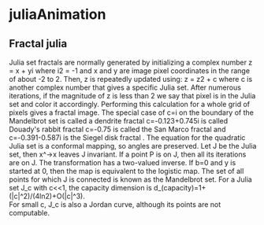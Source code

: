 # juliaAnimation

## Fractal julia
Julia set fractals are normally generated by initializing a complex number  z = x + yi  where  i2 = -1  and x and y are image pixel coordinates in the range of about -2 to 2. Then, z is repeatedly updated using:  z = z2 + c  where c is another complex number that gives a specific Julia set. After numerous iterations, if the magnitude of z is less than 2 we say that pixel is in the Julia set and color it accordingly. Performing this calculation for a whole grid of pixels gives a fractal image.
The special case of c=i on the boundary of the Mandelbrot set is called a dendrite fractal c=-0.123+0.745i is called Douady's rabbit fractal c=-0.75 is called the San Marco fractal and c=-0.391-0.587i is the Siegel disk fractal .
The equation for the quadratic Julia set is a conformal mapping, so angles are preserved. Let J be the Julia set, then x^->x leaves J invariant. If a point P is on J, then all its iterations are on J. The transformation has a two-valued inverse. If b=0 and y is started at 0, then the map is equivalent to the logistic map. The set of all points for which J is connected is known as the Mandelbrot set. For a Julia set J_c with c<<1, the capacity dimension is
d_(capacity)=1+(|c|^2)/(4ln2)+O(|c|^3). 	
For small c, J_c is also a Jordan curve, although its points are not computable.
